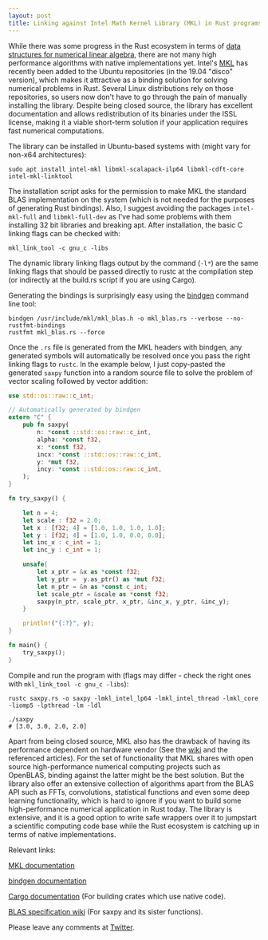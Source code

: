 ```yaml
---
layout: post
title: Linking against Intel Math Kernel Library (MKL) in Rust programs
---
```


While there was some progress in the Rust ecosystem in terms of [data structures for numerical linear algebra](https://github.com/rust-ndarray/ndarray), there are not many high performance algorithms with native implementations yet. Intel's  [MKL](https://software.intel.com/en-us/mkl) has recently been added to the Ubuntu repositories (in the 19.04 "disco" version), which makes it attractive as a binding solution for solving numerical problems in Rust. Several Linux distributions rely on those repositories, so users now don't have to go through the pain of manually installing the library. Despite being closed source, the library has excellent documentation and allows redistribution of its binaries under the ISSL license, making it a viable short-term solution if your application requires fast numerical computations.

The library can be installed in Ubuntu-based systems with (might vary for non-x64 architectures):

```shell
sudo apt install intel-mkl libmkl-scalapack-ilp64 libmkl-cdft-core intel-mkl-linktool
```

The installation script asks for the permission to make MKL the standard BLAS implementation on the system (which is not needed for the purposes of generating Rust bindings). Also, I suggest avoiding the packages `intel-mkl-full` and `libmkl-full-dev` as I've had some problems with them installing 32 bit libraries and breaking apt. After installation, the basic C linking flags can be checked with:

```shell
mkl_link_tool -c gnu_c -libs
```

The dynamic library linking flags output by the command (`-l*`) are the same linking flags that should be passed directly to rustc at the compilation step (or indirectly at the build.rs script if you are using Cargo).

Generating the bindings is surprisingly easy using the [bindgen](https://github.com/rust-lang/rust-bindgen) command line tool:

```shell
bindgen /usr/include/mkl/mkl_blas.h -o mkl_blas.rs --verbose --no-rustfmt-bindings
rustfmt mkl_blas.rs --force
```

Once the `.rs` file is generated from the MKL headers with bindgen, any generated symbols will automatically be resolved once you pass the right linking flags to `rustc`. In the example below, I just copy-pasted the generated `saxpy` function into a random source file to solve the problem of vector scaling followed by vector addition:

```rust
use std::os::raw::c_int;

// Automatically generated by bindgen
extern "C" {
    pub fn saxpy(
        n: *const ::std::os::raw::c_int,
        alpha: *const f32,
        x: *const f32,
        incx: *const ::std::os::raw::c_int,
        y: *mut f32,
        incy: *const ::std::os::raw::c_int,
    );
}

fn try_saxpy() {

    let n = 4;
    let scale : f32 = 2.0;
    let x : [f32; 4] = [1.0, 1.0, 1.0, 1.0];
    let y : [f32; 4] = [1.0, 1.0, 0.0, 0.0];
    let inc_x : c_int = 1;
    let inc_y : c_int = 1;    

    unsafe{
        let x_ptr = &x as *const f32;
        let y_ptr =  y.as_ptr() as *mut f32;
        let n_ptr = &n as *const c_int;
        let scale_ptr = &scale as *const f32;
        saxpy(n_ptr, scale_ptr, x_ptr, &inc_x, y_ptr, &inc_y);    
    }

    println!("{:?}", y);
}

fn main() {
    try_saxpy();
}
```

Compile and run the program with (flags may differ - check the right ones with `mkl_link_tool -c gnu_c -libs`):

```
rustc saxpy.rs -o saxpy -lmkl_intel_lp64 -lmkl_intel_thread -lmkl_core -liomp5 -lpthread -lm -ldl

./saxpy
# [3.0, 3.0, 2.0, 2.0]
```

Apart from being closed source, MKL also has the drawback of having its performance dependent on hardware vendor (See the [wiki](https://en.wikipedia.org/wiki/Math_Kernel_Library#Performance) and the referenced articles). For the set of functionality that MKL shares with open source high-performance numerical computing projects such as OpenBLAS, binding against the latter might be the best solution. But the library also offer an extensive collection of algorithms apart from the BLAS API such as FFTs, convolutions, statistical functions and even some deep learning functionality, which is hard to ignore if you want to build some high-performance numerical application in Rust today. The library is extensive, and it is a good option to write safe wrappers over it to jumpstart a scientific computing code base while the Rust ecosystem is catching up in terms of native implementations. 

Relevant links:

[MKL documentation](https://software.intel.com/en-us/mkl-developer-reference-c)

[bindgen documentation](https://rust-lang.github.io/rust-bindgen/introduction.html)

[Cargo documentation](https://doc.rust-lang.org/cargo/reference/build-scripts.html#case-study-building-some-native-code) (For building crates which use native code).

[BLAS specification wiki](https://en.wikipedia.org/wiki/Basic_Linear_Algebra_Subprograms#Level_1) (For saxpy and its sister functions).

Please leave any comments at [Twitter](https://twitter.com/limads4).
